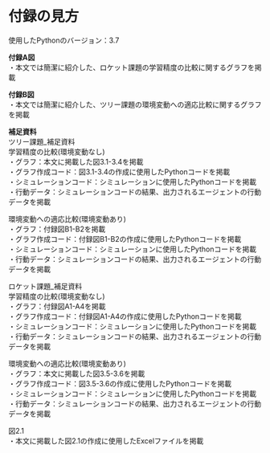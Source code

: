 # 付録の見方
使用したPythonのバージョン：3.7  
 
**付録A図**  
・本文では簡潔に紹介した、ロケット課題の学習精度の比較に関するグラフを掲載  

**付録B図**  
・本文では簡潔に紹介した、ツリー課題の環境変動への適応比較に関するグラフを掲載  


**補足資料**  
ツリー課題_補足資料  
学習精度の比較(環境変動なし)  
・グラフ：本文に掲載した図3.1-3.4を掲載  
・グラフ作成コード：図3.1-3.4の作成に使用したPythonコードを掲載  
・シミュレーションコード：シミュレーションに使用したPythonコードを掲載  
・行動データ：シミュレーションコードの結果、出力されるエージェントの行動データを掲載  
     
環境変動への適応比較(環境変動あり)  
・グラフ：付録図B1-B2を掲載  
・グラフ作成コード：付録図B1-B2の作成に使用したPythonコードを掲載  
・シミュレーションコード：シミュレーションに使用したPythonコードを掲載  
・行動データ：シミュレーションコードの結果、出力されるエージェントの行動データを掲載  
  

ロケット課題_補足資料  
学習精度の比較(環境変動なし)  
・グラフ：付録図A1-A4を掲載  
・グラフ作成コード：付録図A1-A4の作成に使用したPythonコードを掲載  
・シミュレーションコード：シミュレーションに使用したPythonコードを掲載  
・行動データ：シミュレーションコードの結果、出力されるエージェントの行動データを掲載  

環境変動への適応比較(環境変動あり)  
・グラフ：本文に掲載した図3.5-3.6を掲載  
・グラフ作成コード：図3.5-3.6の作成に使用したPythonコードを掲載  
・シミュレーションコード：シミュレーションに使用したPythonコードを掲載  
・行動データ：シミュレーションコードの結果、出力されるエージェントの行動データを掲載   
  
図2.1  
・本文に掲載した図2.1の作成に使用したExcelファイルを掲載
